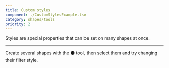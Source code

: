 ```yaml
---
title: Custom styles
component: ./CustomStylesExample.tsx
category: shapes/tools
priority: 2
---
```


Styles are special properties that can be set on many shapes at once.

---

Create several shapes with the ⚫️ tool, then select them and try changing their filter style.
